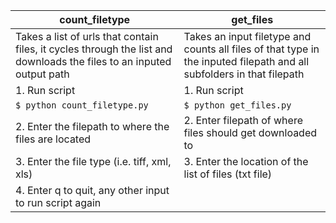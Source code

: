 |count_filetype| get_files |
|--|--|
|Takes a list of urls that contain files, it cycles through the list and downloads the files to an inputed output path|Takes an input filetype and counts all files of that type in the inputed filepath and all subfolders in that filepath |
|1. Run script |1. Run script |
|`$ python count_filetype.py`|`$ python get_files.py`|
|2. Enter the filepath to where the files are located |2. Enter filepath of where files should get downloaded to |
|3. Enter the file type (i.e. tiff, xml, xls) |3. Enter the location of the list of files (txt file)|
|4. Enter q to quit, any other input to run script again ||
